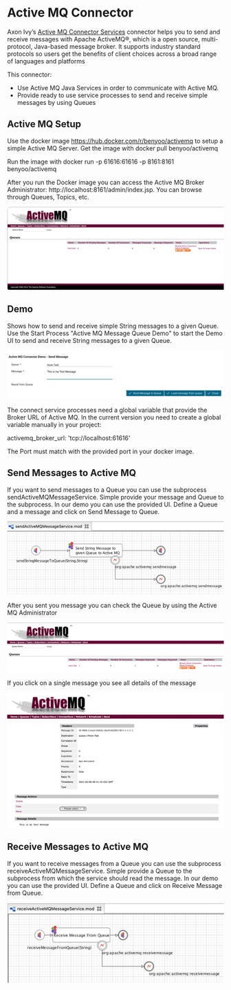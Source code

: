 # Active MQ Connector

Axon Ivy’s [Active MQ Connector Services](https://activemq.apache.org) connector helps you to send and receive messages with Apache ActiveMQ®, which is a open source, multi-protocol, Java-based message broker. It supports industry standard protocols so users get the benefits of client choices across a broad range of languages and platforms

This connector:

- Use Active MQ Java Services in order to communicate with Active MQ.
- Provide ready to use service processes to send and receive simple messages by using Queues

## Active MQ Setup

Use the docker image https://hub.docker.com/r/benyoo/activemq to setup a simple Active MQ Server. Get the image with docker pull benyoo/activemq

Run the image with docker run -p 61616:61616 -p 8161:8161 benyoo/activemq

After you run the Docker image you can access the Active MQ Broker Administrator: http://localhost:8161/admin/index.jsp. You can browse through Queues, Topics, etc. 

![ActiveMqAdmin](doc/images/ActiveMQAdministrator.png)

## Demo

Shows how to send and receive simple String messages to a given Queue. Use the Start Process "Active MQ Message Queue Demo" to start the Demo UI to send and receive String messages to a given Queue.

![ActiveMqDemoUI](doc/images/ActiveMQMessageQueueDemoUI.png)

The connect service processes need a global variable that provide the Broker URL of Active MQ. In the current version you need to create a global variable manually in your project:

activemq_broker_url: 'tcp://localhost:61616'

The Port must match with the provided port in your docker image.

## Send Messages to Active MQ

If you want to send messages to a Queue you can use the subprocess sendActiveMQMessageService. Simple provide your message and Queue to the subprocess. In our demo you can use the provided UI. Define a Queue and a message and click on Send Message to Queue.

![SendActiveMqMessageService](doc/images/sendActiveMQMessageService.png)

After you sent you message you can check the Queue by using the Active MQ Administrator

![ActiveMqQueues](doc/images/ActiveMQQueues.png)

If you click on a single message you see all details of the message

![ActiveMqMessageDetails](doc/images/ActiveMQMessageDetails.png)


## Receive Messages to Active MQ

If you want to receive messages from a Queue you can use the subprocess receiveActiveMQMessageService. Simple provide a Queue to the subprocess from which the service should read the message. In our demo you can use the provided UI. Define a Queue and click on Receive Message from Queue.

![ReceiveActiveMqMessageService](doc/images/receiveActiveMQMessageService.png)


